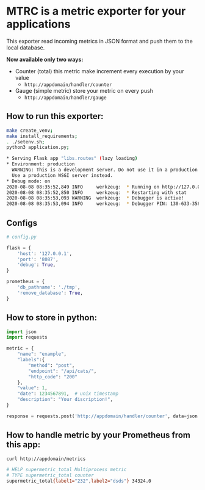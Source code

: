 # MTRC is a metric exporter for your applications

This exporter read incoming metrics in JSON format and push them to the local database.

**Now available only two ways:**
* Counter (total) this metric make increment every execution by your value
  * `http://appdomain/handler/counter`
* Gauge (simple metric) store your metric on every push
  * `http://appdomain/handler/gauge`

## How to run this exporter:
```bash
make create_venv;
make install_requirements;
. ./setenv.sh;
python3 application.py;

* Serving Flask app "libs.routes" (lazy loading)
* Environment: production
  WARNING: This is a development server. Do not use it in a production deployment.
  Use a production WSGI server instead.
* Debug mode: on
2020-08-08 08:35:52,849 INFO     werkzeug:  * Running on http://127.0.0.1:8087/ (Press CTRL+C to quit)
2020-08-08 08:35:52,850 INFO     werkzeug:  * Restarting with stat
2020-08-08 08:35:53,093 WARNING  werkzeug:  * Debugger is active!
2020-08-08 08:35:53,094 INFO     werkzeug:  * Debugger PIN: 130-633-358
```

## Configs
```python
# config.py

flask = {
    'host': '127.0.0.1',
    'port': '8087',
    'debug': True,
}

prometheus = {
    'db_pathname': './tmp',
    'remove_database': True,
}
```

## How to store in python:
```python
import json
import requests

metric = {
    "name": "example",
    "labels":{
        "method": "post",
        "endpoint": "/api/cats/",
        "http_code": "200"
    },
    "value": 1,
    "date": 1234567891,  # unix timestamp
    "description": "Your discription!",
}

response = requests.post('http://appdomain/handler/counter', data=json.dumps(metric))
```

## How to handle metric by your Prometheus from this app:
``` bash
curl http://appdomain/metrics

# HELP supermetric_total Multiprocess metric
# TYPE supermetric_total counter
supermetric_total{label1="232",label2="dsds"} 34324.0
```

